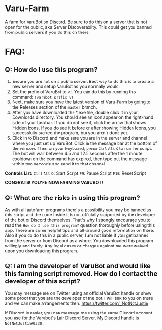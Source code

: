 # Varu-Farm
A farm for VaruBot on Discord. Be sure to do this on a server that is not open for the public, aka Server Discoverabilty. This could get you banned from public servers if you do this on there.

# FAQ:

## Q: How do I use this program?
1. Ensure you are not on a public server. Best way to do this is to create a new server and setup VaruBot as you normally would.
2. Set the prefix of VaruBot to `v!`. You can do this by running this command: `!varubot prefix v!`
3. Next, make sure you have the latest version of Varu-Farm by going to the Releases section of the `master` branch.
4. After you have downloaded the \*.exe file, double click it in your Downloads directory. You should see an icon appear on the right-hand side of your taskbar. If you do not see it, click the arrow that shows Hidden Icons. If you do see it before or after showing Hidden Icons, you successfully started the program, but you aren't done yet.
5. Click in to Discord and make sure you are in the server and channel where you just set up VaruBot. Click in the message bar at the bottom of the window. Then on your keyboard, press `Ctrl` `Alt` `Q` to run the script. The bot will wait between 4.5 and 12.5 seconds after the 1 minute cooldown on the command has expired, then type out the message within two seconds and send it to that channel.

**Controls List:**
`Ctrl` `Alt` `Q`: Start Script
`F9`: Pause Script
`F10`: Reset Script

**CONGRATS! YOU'RE NOW FARMING VARUBOT!**

## Q: What are the risks in using this program?
As with all autofarm programs there's a possibility you may be banned as this script and the code inside it is not officially supported by the developer of the bot or Discord themselves. That's why I strongly encourage you to read the `How do I use this program?` question thoroughly before using this app. There are some helpful tips and all-around good information on there. Also if you do do this in a public server, I am not liable if you get banned from the server or from Discord as a whole. You downloaded this program willingly and freely. Any legal cases or charges against me were waived upon you downloading this program.

## Q: I am the developer of VaruBot and would like this farming script removed. How do I contact the developer of this script?
You may message me on Twitter using an official VaruBot handle or show some proof that you are the developer of the bot. I will talk to you on there and we can make arrangements then. https://twitter.com/_NotNotJustin

If Discord is easier, you can message me using the same Discord account you use for the Varubot's Lair Discord Server. My Discord handle is `NotNotJustin#0330` .
